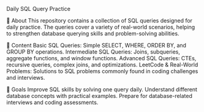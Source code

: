 Daily SQL Query Practice

🚀 About
    This repository contains a collection of SQL queries designed for daily practice. The queries cover a variety of real-world scenarios, helping to strengthen database querying skills and problem-solving abilities.

📂 Content
    Basic SQL Queries: Simple SELECT, WHERE, ORDER BY, and GROUP BY operations.
    Intermediate SQL Queries: Joins, subqueries, aggregate functions, and window functions.
    Advanced SQL Queries: CTEs, recursive queries, complex joins, and optimizations.
    LeetCode & Real-World Problems: Solutions to SQL problems commonly found in coding challenges and interviews.

🎯 Goals
    Improve SQL skills by solving one query daily.
    Understand different database concepts with practical examples.
    Prepare for database-related interviews and coding assessments.
